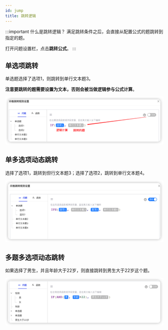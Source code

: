 ```yaml
---
id: jump
title: 跳转逻辑
---
```

:::important 什么是跳转逻辑？
满足跳转条件之后，会直接从配置公式的题跳转到指定的题。

打开问题设置栏，点击**跳转公式**。
:::

## 单选项跳转

单选题选择了选项1，则跳转到单行文本题3。

**注意要跳转的题需要设置为文本，否则会被当做逻辑参与公式计算**。

![1664152792065](image/jump/1664152792065.png)

## 单多选项动态跳转

选择了选项1，跳转到但行文本题3；选择了选项2，跳转到单行文本题4。

![1664152945567](image/jump/1664152945567.png)

## 多题多选项动态跳转

如果选择了男生，并且年龄大于22岁，则直接跳转到男生大于22岁这个题。

![1664153241030](image/jump/1664153241030.png)
